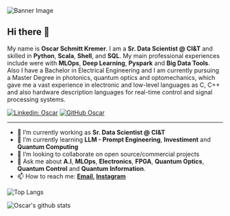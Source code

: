 ![Banner Image](https://github.com/oscarkremer/oscarkremer/blob/main/images/banner.png)

## Hi there 👋

My name is **Oscar Schmitt Kremer**. I am a **Sr. Data Scientist @ CI&T** and skilled in **Python**, **Scala**, **Shell**, and **SQL**. My main professional experiences include were with **MLOps**, **Deep Learning**, **Pyspark** and **Big Data Tools**. Also I have a Bachelor in Electrical Engineering and I am currently pursuing a Master Degree in photonics, quantum optics and optomechanics, which gave me a vast experience in electronic and low-level languages as C, C++ and also hardware description languages for real-time control and signal processing systems.

[![Linkedin: Oscar](https://img.shields.io/badge/-Oscar-blue?style=flat-square&logo=Linkedin&logoColor=white&link=https://www.linkedin.com/in/oscar-kremer/)](https://www.linkedin.com/in/oscar-kremer/)
[![GitHub Oscar](https://img.shields.io/github/followers/oscarkremer?label=follow&style=social)](https://github.com/oscarkremer)

---

- 🔭 I’m currently working as **Sr. Data Scientist @ CI&T**
- 🌱 I’m currently learning **LLM - Prompt Engineering**, **Investiment** and  **Quantum Computing**
- 👯 I’m looking to collaborate on open source/commercial projects
- 💬 Ask me about **A.I**, **MLOps**, **Electronics**, **FPGA**, **Quantum Optics**, **Quantum Control** and **Quantum Information**.
- 📫 How to reach me:
  **[Email](oscarkremer97@gmail.com), [Instagram](https://instagram.com/oscarskremer)**

![Top Langs](https://github-readme-stats.vercel.app/api/top-langs/?username=oscarkremer&layout=compact&theme=dark&hide_border=true)

![Oscar's github stats](https://github-readme-stats.vercel.app/api?username=oscarkremer&show_icons=true&hide_border=true&theme=dark)
